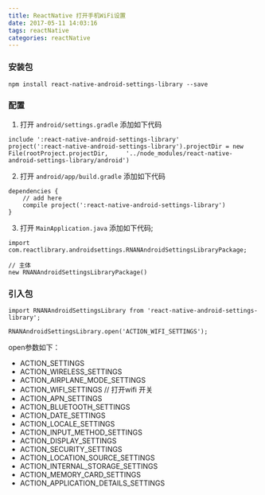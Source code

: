 ```yaml
---
title: ReactNative 打开手机WiFi设置
date: 2017-05-11 14:03:16
tags: reactNative
categories: reactNative
---
```


### 安装包
```
npm install react-native-android-settings-library --save
```

### 配置
1. 打开 `android/settings.gradle` 添加如下代码
```
include ':react-native-android-settings-library'
project(':react-native-android-settings-library').projectDir = new File(rootProject.projectDir, 	'../node_modules/react-native-android-settings-library/android')
```

2. 打开 `android/app/build.gradle` 添加如下代码
```
dependencies {
    // add here
    compile project(':react-native-android-settings-library')
}

```

3. 打开 `MainApplication.java` 添加如下代码;
```
import com.reactlibrary.androidsettings.RNANAndroidSettingsLibraryPackage;

// 主体
new RNANAndroidSettingsLibraryPackage()
```


### 引入包
```
import RNANAndroidSettingsLibrary from 'react-native-android-settings-library';

RNANAndroidSettingsLibrary.open('ACTION_WIFI_SETTINGS');

```
open参数如下：
- ACTION_SETTINGS
- ACTION_WIRELESS_SETTINGS
- ACTION_AIRPLANE_MODE_SETTINGS
- ACTION_WIFI_SETTINGS // 打开wifi 开关
- ACTION_APN_SETTINGS
- ACTION_BLUETOOTH_SETTINGS
- ACTION_DATE_SETTINGS
- ACTION_LOCALE_SETTINGS
- ACTION_INPUT_METHOD_SETTINGS
- ACTION_DISPLAY_SETTINGS
- ACTION_SECURITY_SETTINGS
- ACTION_LOCATION_SOURCE_SETTINGS
- ACTION_INTERNAL_STORAGE_SETTINGS
- ACTION_MEMORY_CARD_SETTINGS
- ACTION_APPLICATION_DETAILS_SETTINGS

